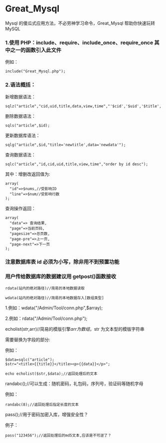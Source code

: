 # Great_Mysql

Mysql 的傻瓜式应用方法，不必劳神学习命令，Great_Mysql 帮助你快速玩转 MySQL

### 1.使用 PHP：include、require、include_once、require_once 其中之一的函数引入此文件

例如：

```
include("Great_Mysql.php");
```

### 2.语法概括：

新增数据语法：

```
sqlz("article","cid,uid,title,data,view,time","'$cid','$uid','$title','$data','$view','$time'");
```

删除数据语法：

```
sqls("article",$id);
```

更新数据库语法：

```
sqlg("article",$id,"title='newtitle',data='newdata'");
```

查询数据语法：

```
sqlc("article","id,cid,uid,title,view,time","order by id desc");
```

其中：增删改返回值为:

```
array(
  "id"=>$nums,//受影响ID
  "line"=>$num//受影响行数
);
```

查询操作返回：

```
array(
  "data"=> 查询结果,
  "page"=>当前页码,
  "pagesize"=>总页数,
  "page-pre"=>上一页,
  "page-next"=>下一页
);
```

### 注意数据库表 id 必须为小写，除非用不到预置功能

### 用户传给数据库的数据建议用 getpost()函数接收

```
rdata(站内的绝对路径)//简易的本地数据读取

wdata(站内的绝对路径)//简易的本地数据存入[数组类型]
```

1.例如：wdata("/Admin/Tool/conn.php",$array);

2.例如：rdata("/Admin/Tool/conn.php");

echolist($str,$arr)//简易的模版引擎$arr为数组，$str 为文本型的模版字符串

需要替换为字段的部分:

例如：

```
$data=sqlc("article");
$str="<title>{{title}}</title><p>{{data}}</p>";

echo echolist($str,$data);//返回处理后的文本
```
randabc();//可以生成：随机密码，礼包码，序列号，验证码等随机字母

例如：
```
randabc(8);//返回处理后指定长度的文本
```

pass();//用于密码加密入库，增强安全性？

例子：
```
pass("123456");//返回处理后的md5文本,应该是不可逆了？
```
